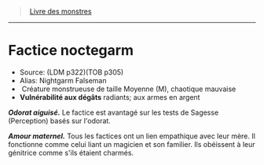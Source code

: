 ﻿> [Livre des monstres](tome_of_beasts.md)

---

# Factice noctegarm

- Source: (LDM p322)(TOB p305)
- Alias: Nightgarm Falseman
-  Créature monstrueuse de taille Moyenne (M), chaotique mauvaise
- **Vulnérabilité aux dégâts** radiants; aux armes en argent

**_Odorat aiguisé._** Le factice est avantagé sur les tests de Sagesse (Perception) basés sur l'odorat.

**_Amour maternel._** Tous les factices ont un lien empathique avec leur mère. Il fonctionne comme celui liant un magicien et son familier. Ils obéissent à leur génitrice comme s'ils étaient charmés.

